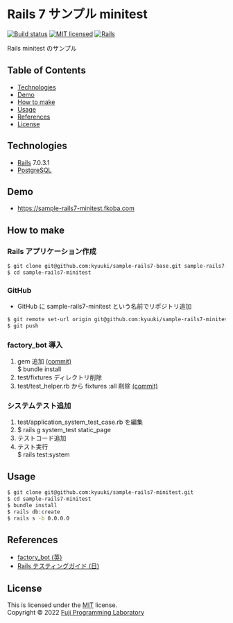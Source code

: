 Rails 7 サンプル minitest
=========================

[![Build status][shield-build]](#)
[![MIT licensed][shield-license]](#)
[![Rails][shield-rails]][rails]

Rails minitest のサンプル

## Table of Contents

* [Technologies](#technologies)
* [Demo](#demo)
* [How to make](#how-to-make)
* [Usage](#usage)
* [References](#references)
* [License](#license)

## Technologies

* [Rails][rails] 7.0.3.1
* [PostgreSQL][postgresql]

## Demo

* https://sample-rails7-minitest.fkoba.com

## How to make

### Rails アプリケーション作成

```sh
$ git clone git@github.com:kyuuki/sample-rails7-base.git sample-rails7-minitest
$ cd sample-rails7-minitest
```

### GitHub

- GitHub に sample-rails7-minitest という名前でリポジトリ追加


```sh
$ git remote set-url origin git@github.com:kyuuki/sample-rails7-minitest.git
$ git push
```

### factory_bot 導入

1. gem 追加 [(commit)](https://github.com/kyuuki/sample-rails7-minitest/commit/1e0a4c6c62a7b92565379857dba3bdd88f4035b8#diff-d09ea66f8227784ff4393d88a19836f321c915ae10031d16c93d67e6283ab55f)  
   $ bundle install
2. test/fixtures ディレクトリ削除
3. test/test_helper.rb から fixtures :all 削除 [(commit)](https://github.com/kyuuki/sample-rails7-minitest/commit/1e0a4c6c62a7b92565379857dba3bdd88f4035b8#diff-ba37813ca277c227a74a372479b7b05b7f3ff085d890ab708f80d62573efdb7a)


### システムテスト追加

1. test/application_system_test_case.rb を編集
2. $ rails g system_test static_page
3. テストコード追加
4. テスト実行  
   $ rails test:system

## Usage

```sh
$ git clone git@github.com:kyuuki/sample-rails7-minitest.git
$ cd sample-rails7-minitest
$ bundle install
$ rails db:create
$ rails s -b 0.0.0.0
```
<!-- $ rails db:migrate (今回は不要) -->

## References

* [factory_bot (英)](https://github.com/thoughtbot/factory_bot)
* [Rails テスティングガイド (日)](https://railsguides.jp/testing.html)

## License

This is licensed under the [MIT](https://choosealicense.com/licenses/mit/) license.  
Copyright &copy; 2022 [Fuji Programming Laboratory](https://fuji-labo.com/)



[rails]: https://rubyonrails.org/
[postgresql]: https://www.postgresql.org/

[shield-build]: https://img.shields.io/badge/build-passing-brightgreen.svg
[shield-license]: https://img.shields.io/badge/license-MIT-blue.svg
[shield-rails]: https://img.shields.io/badge/-Rails-CC0000.svg?logo=ruby-on-rails&style=flat
